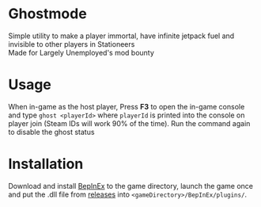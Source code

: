 # Ghostmode
Simple utility to make a player immortal, have infinite jetpack fuel and invisible to other players in Stationeers<br>
Made for Largely Unemployed's mod bounty

# Usage
When in-game as the host player, Press **F3** to open the in-game console and type `ghost <playerId>` where `playerId` is printed into the console on player join (Steam IDs will work 90% of the time). Run the command again to disable the ghost status

# Installation
Download and install [BepInEx](https://github.com/BepInEx/BepInEx/releases/) to the game directory, launch the game once and put the .dll file from [releases](https://github.com/wojtmic/stationeers-ghostmode/releases/tag/1.0.0) into `<gameDirectory>/BepInEx/plugins/`.
